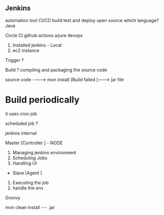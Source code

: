 ## Jenkins 

automation tool 
CI/CD 
build test and deploy 
open source 
which language? Java 

Circle CI 
github actions 
azure devops 



1. Installed jenkins - Local 
2. ec2 instance 



Trigger ? 

Build ? 
compiling and packaging the source code 

source code ----> mvn install   [Build failed ]---> jar file 

# Build periodically
it uses cron job 

scheduled job ? 



jenkins internal 



Master [Controller ]  - NODE 

1. Managing jenkins environment 
2. Scheduling Jobs 
3. Handling UI 

- Slave  [Agent ]
1. Executing the job 
2. handle the env


Groovy 


mvn clean install ---   .jar 


















